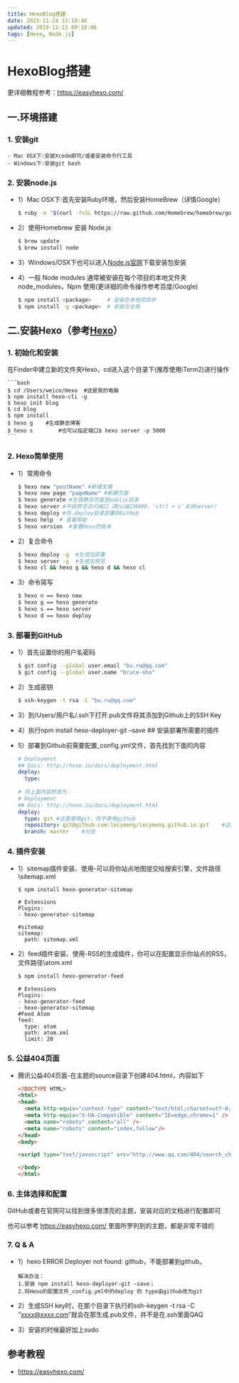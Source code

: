 ```yaml
---
title: HexoBlog搭建
date: 2015-11-24 12:18:46
updated: 2019-12-22 09:10:00
tags: [Hexo, Node.js]
---
```


# HexoBlog搭建
更详细教程参考：https://easyhexo.com/

## 一.环境搭建
### 1. 安装git
    - Mac OSX下:安装Xcode即可/或者安装命令行工具
    - Windows下:安装git bash
<!--more-->

### 2. 安装node.js
- 1）Mac OSX下:首先安装Ruby环境，然后安装HomeBrew（详情Google）
    
    ```bash
    $ ruby -e "$(curl -fsSL https://raw.github.com/Homebrew/homebrew/go/install)”
    ```
- 2）使用Homebrew 安装 Node.js

    ```bash
    $ brew update
    $ brew install node
    ```
- 3）Windows/OSX下也可以进入[Node.js官网](https://nodejs.org/en/)下载安装包安装
- 4）一般 Node modules 通常被安装在每个项目的本地文件夹 node_modules，Npm 使用(更详细的命令操作参考百度/Google)

    ```bash
    $ npm install <package>     # 安装在本地项目中
    $ npm install -g <package>  # 安装在全局
    ```
    
## 二.安装Hexo（参考[Hexo](https://hexo.io/)）
### 1. 初始化和安装

在Finder中建立新的文件夹Hexo，cd进入这个目录下(推荐使用iTerm2)进行操作

    ```bash
    $ cd /Users/weico/Hexo	#这是我的电脑
    $ npm install hexo-cli -g
    $ hexo init blog
    $ cd blog
    $ npm install
    $ hexo g    #生成静态博客
    $ hexo s		#也可以指定端口$ hexo server -p 5000
    ```
### 2. Hexo简单使用
- 1）常用命令
    
    ```bash
    $ hexo new "postName" #新建文章
    $ hexo new page "pageName" #新建页面
    $ hexo generate #生成静态页面至public目录
    $ hexo server #开启预览访问端口（默认端口4000，'ctrl + c'关闭server）
    $ hexo deploy #将.deploy目录部署到GitHub
    $ hexo help  # 查看帮助
    $ hexo version  #查看Hexo的版本
    ```

- 2）复合命令
    
    ```bash
    $ hexo deploy -g  #生成加部署
    $ hexo server -g  #生成加预览
    $ hexo cl && hexo g && hexo d && hexo cl
    ```
- 3）命令简写
    
    ```bash
    $ hexo n == hexo new
    $ hexo g == hexo generate
    $ hexo s == hexo server
    $ hexo d == hexo deploy
    ```
### 3. 部署到GitHub
- 1）首先设置你的用户名密码
    
    ```bash
    $ git config --global user.email "bu.ru@qq.com"
    $ git config --global user.name "bruce-sha"
    ```
    
- 2）生成密钥
    
    ```bash
    $ ssh-keygen -t rsa -C "bu.ru@qq.com"
    ```
- 3）到/Users/用户名/.ssh下打开.pub文件将其添加到Github上的SSH Key
- 4）执行npm install hexo-deployer-git –save ## 安装部署所需要的插件
- 5）部署到Github前需要配置_config.yml文件，首先找到下面的内容
    
    ```yaml
    # Deployment
    ## Docs: http://hexo.io/docs/deployment.html
    deploy:
      type:
      
    # 将上面内容修改为：
    # Deployment
    ## Docs: http://hexo.io/docs/deployment.html
    deploy:
      type: git	#这里使用git，而不使用github
      repository: git@github.com:lecymeng/lecymeng.github.io.git	#这是我的Github账户
      branch: master	#分支
    ```

### 4. 插件安装
- 1）sitemap插件安装、使用-可以将你站点地图提交给搜索引擎，文件路径\sitemap.xml
    
    ```bash
    $ npm install hexo-generator-sitemap
    ```
    
    ```
    # Extensions
    Plugins:
    - hexo-generator-sitemap
    
    #sitemap
    sitemap:
      path: sitemap.xml
    ```

- 2）feed插件安装、使用-RSS的生成插件，你可以在配置显示你站点的RSS，文件路径\atom.xml
    
    ```bash
    $ npm install hexo-generator-feed
    ```
    
    ```
    # Extensions
    Plugins:
    - hexo-generator-feed
    - hexo-generator-sitemap
    #Feed Atom
    feed:
      type: atom
      path: atom.xml
      limit: 20
    ```
### 5. 公益404页面
- 腾讯公益404页面-在主题的source目录下创建404.html，内容如下
    
    ```html
    <!DOCTYPE HTML>
    <html>
    <head>
      <meta http-equiv="content-type" content="text/html;charset=utf-8;"/>
      <meta http-equiv="X-UA-Compatible" content="IE=edge,chrome=1" />
      <meta name="robots" content="all" />
      <meta name="robots" content="index,follow"/>
    </head>
    <body>
    
    <script type="text/javascript" src="http://www.qq.com/404/search_children.js" charset="utf-8" homePageUrl="your site url " homePageName="回到我的主页"></script>
    
    </body>
    </html>
    ```
    
### 6. 主体选择和配置
GitHub或者在官网可以找到很多很漂亮的主题，安装对应的文档进行配置即可

也可以参考 https://easyhexo.com/ 里面所罗列到的主题，都是非常不错的

### 7. Q & A
- 1）hexo ERROR Deployer not found: github，不能部署到github。
    
    ```
    解决办法：
    1.安装 npm install hexo-deployer-git –save；
    2.将Hexo的配置文件_config.yml中的deploy 的 type由github改为git
    ```

- 2）生成SSH key时，在那个目录下执行的ssh-keygen -t rsa -C “xxxx@xxxx.com”就会在那生成.pub文件，并不是在.ssh里面QAQ
- 3）安装的时候最好加上sudo

## 参考教程
- https://easyhexo.com/


